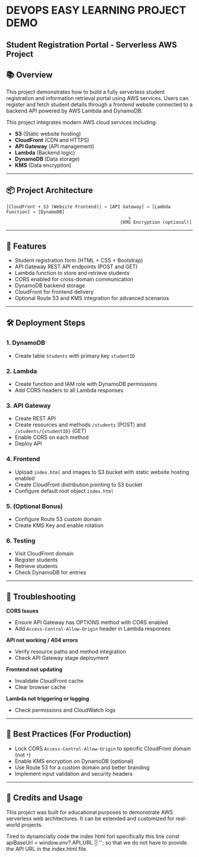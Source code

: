 # DEVOPS EASY LEARNING PROJECT DEMO


## Student Registration Portal - Serverless AWS Project

## 📚 Overview

This project demonstrates how to build a fully serverless student registration and information retrieval portal using AWS services. Users can register and fetch student details through a frontend website connected to a backend API powered by AWS Lambda and DynamoDB.

This project integrates modern AWS cloud services including:

- **S3** (Static website hosting)
- **CloudFront** (CDN and HTTPS)
- **API Gateway** (API management)
- **Lambda** (Backend logic)
- **DynamoDB** (Data storage)
- **KMS** (Data encryption)

---

## 📦 Project Architecture

```
[CloudFront + S3 (Website Frontend)] → [API Gateway] → [Lambda Function] → [DynamoDB]
                                              ↘
                                           [KMS Encryption (optional)]
```

---

## 🚀 Features

- Student registration form (HTML + CSS + Bootstrap)
- API Gateway REST API endpoints (POST and GET)
- Lambda function to store and retrieve students
- CORS enabled for cross-domain communication
- DynamoDB backend storage
- CloudFront for frontend delivery
- Optional Route 53 and KMS integration for advanced scenarios

---

## 🛠️ Deployment Steps

### 1. DynamoDB

- Create table `Students` with primary key `studentID`

### 2. Lambda

- Create function and IAM role with DynamoDB permissions
- Add CORS headers to all Lambda responses

### 3. API Gateway

- Create REST API
- Create resources and methods `/students` (POST) and `/students/{studentID}` (GET)
- Enable CORS on each method
- Deploy API

### 4. Frontend

- Upload `index.html` and images to S3 bucket with static website hosting enabled
- Create CloudFront distribution pointing to S3 bucket
- Configure default root object `index.html`

### 5. (Optional Bonus)

- Configure Route 53 custom domain
- Create KMS Key and enable rotation

### 6. Testing

- Visit CloudFront domain
- Register students
- Retrieve students
- Check DynamoDB for entries

---

## 🧹 Troubleshooting

**CORS Issues**

- Ensure API Gateway has OPTIONS method with CORS enabled
- Add `Access-Control-Allow-Origin` header in Lambda responses

**API not working / 404 errors**

- Verify resource paths and method integration
- Check API Gateway stage deployment

**Frontend not updating**

- Invalidate CloudFront cache
- Clear browser cache

**Lambda not triggering or logging**

- Check permissions and CloudWatch logs

---

## 📌 Best Practices (For Production)

- Lock CORS `Access-Control-Allow-Origin` to specific CloudFront domain (not `*`)
- Enable KMS encryption on DynamoDB (optional)
- Use Route 53 for a custom domain and better branding
- Implement input validation and security headers

---

## 📢 Credits and Usage

This project was built for educational purposes to demonstrate AWS serverless web architectures. It can be extended and customized for real-world projects.


<!-- 
Addition notes from Bahati while creating a terraform code for this same project -->

Tired to dynamcially code the index html forl specifically this line const apiBaseUrl = window._env_?.API_URL || ''; so that we do not have to provide the API URL in the index.html file.